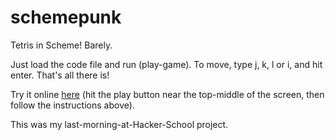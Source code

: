 schemepunk
==========

Tetris in Scheme! Barely.

Just load the code file and run (play-game). To move, type j, k, l or i, and hit enter. That's all there is!

Try it online [here](http://repl.it/3sb/28) (hit the play button near the top-middle of the screen, then follow the instructions above).

This was my last-morning-at-Hacker-School project.
